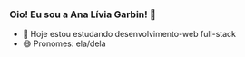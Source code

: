 ### Oio! Eu sou a Ana Lívia Garbin! 👋

- 🌱 Hoje estou estudando desenvolvimento-web full-stack
- 😄 Pronomes: ela/dela
